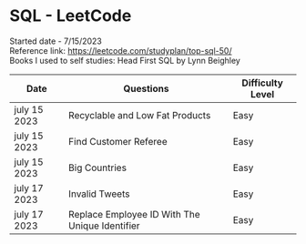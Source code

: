 # SQL - LeetCode
Started date - 7/15/2023 <br>
Reference link: https://leetcode.com/studyplan/top-sql-50/ <br>
Books I used to self studies: Head First SQL by Lynn Beighley

| Date          | Questions     | Difficulty Level |
| ------------- | ------------- | -----------------|
| july 15 2023  | Recyclable and Low Fat Products   | Easy     |
| july 15 2023  | Find Customer Referee   | Easy     |
| july 15 2023  | Big Countries   | Easy     |
| july 17 2023  | Invalid Tweets  | Easy     |
| july 17 2023  | Replace Employee ID With The Unique Identifier  | Easy     |




